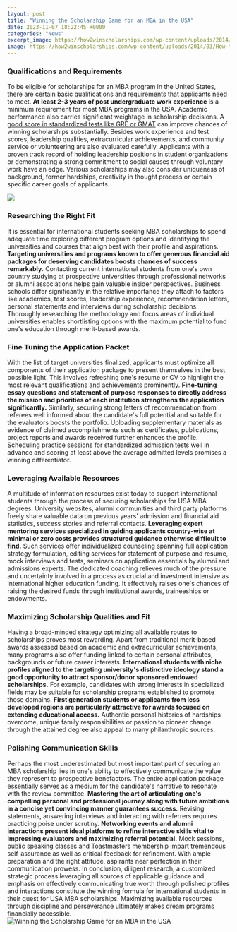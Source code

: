 ```yaml
---
layout: post
title: "Winning the Scholarship Game for an MBA in the USA"
date: 2023-11-07 18:22:45 +0000
categories: "News"
excerpt_image: https://how2winscholarships.com/wp-content/uploads/2014/03/How-to-win-the-college-scholarship-game-fb.jpg
image: https://how2winscholarships.com/wp-content/uploads/2014/03/How-to-win-the-college-scholarship-game-fb.jpg
---
```


### Qualifications and Requirements
To be eligible for scholarships for an MBA program in the United States, there are certain basic qualifications and requirements that applicants need to meet. **At least 2-3 years of post undergraduate work experience** is a minimum requirement for most MBA programs in the USA. Academic performance also carries significant weightage in scholarship decisions. A [good score in standardized tests like GRE or GMAT](https://store.fi.io.vn/collection/ackman) can improve chances of winning scholarships substantially. 
Besides work experience and test scores, leadership qualities, extracurricular achievements, and community service or volunteering are also evaluated carefully. Applicants with a proven track record of holding leadership positions in student organizations or demonstrating a strong commitment to social causes through voluntary work have an edge. Various scholarships may also consider uniqueness of background, former hardships, creativity in thought process or certain specific career goals of applicants.

![](https://how2winscholarships.com/wp-content/uploads/2019/02/How-to-Win-the-College-Scholarship-Game-FB-1024x536.jpg)
### Researching the Right Fit
It is essential for international students seeking MBA scholarships to spend adequate time exploring different program options and identifying the universities and courses that align best with their profile and aspirations. **Targeting universities and programs known to offer generous financial aid packages for deserving candidates boosts chances of success remarkably**. Contacting current international students from one's own country studying at prospective universities through professional networks or alumni associations helps gain valuable insider perspectives. 
Business schools differ significantly in the relative importance they attach to factors like academics, test scores, leadership experience, recommendation letters, personal statements and interviews during scholarship decisions. Thoroughly researching the methodology and focus areas of individual universities enables shortlisting options with the maximum potential to fund one's education through merit-based awards.
### Fine Tuning the Application Packet
With the list of target universities finalized, applicants must optimize all components of their application package to present themselves in the best possible light. This involves refreshing one's resume or CV to highlight the most relevant qualifications and achievements prominently. **Fine-tuning essay questions and statement of purpose responses to directly address the mission and priorities of each institution strengthens the application significantly.** 
Similarly, securing strong letters of recommendation from referees well informed about the candidate's full potential and suitable for the evaluators boosts the portfolio. Uploading supplementary materials as evidence of claimed accomplishments such as certificates, publications, project reports and awards received further enhances the profile. Scheduling practice sessions for standardized admission tests well in advance and scoring at least above the average admitted levels promises a winning differentiator.
### Leveraging Available Resources 
A multitude of information resources exist today to support international students through the process of securing scholarships for USA MBA degrees. University websites, alumni communities and third party platforms freely share valuable data on previous years' admission and financial aid statistics, success stories and referral contacts. **Leveraging expert mentoring services specialized in guiding applicants country-wise at minimal or zero costs provides structured guidance otherwise difficult to find.**
Such services offer individualized counseling spanning full application strategy formulation, editing services for statement of purpose and resume, mock interviews and tests, seminars on application essentials by alumni and admissions experts. The dedicated coaching relieves much of the pressure and uncertainty involved in a process as crucial and investment intensive as international higher education funding. It effectively raises one's chances of raising the desired funds through institutional awards, traineeships or endowments.
### Maximizing Scholarship Qualities and Fit 
Having a broad-minded strategy optimizing all available routes to scholarships proves most rewarding. Apart from traditional merit-based awards assessed based on academic and extracurricular achievements, many programs also offer funding linked to certain personal attributes, backgrounds or future career interests. **International students with niche profiles aligned to the targeting university's distinctive ideology stand a good opportunity to attract sponsor/donor sponsored endowed scholarships.** 
For example, candidates with strong interests in specialized fields may be suitable for scholarship programs established to promote those domains. **First generation students or applicants from less developed regions are particularly attractive for awards focused on extending educational access.** Authentic personal histories of hardships overcome, unique family responsibilities or passion to pioneer change through the attained degree also appeal to many philanthropic sources.
### Polishing Communication Skills
Perhaps the most underestimated but most important part of securing an MBA scholarship lies in one's ability to effectively communicate the value they represent to prospective benefactors. The entire application package essentially serves as a medium for the candidate's narrative to resonate with the review committee. **Mastering the art of articulating one's compelling personal and professional journey along with future ambitions in a concise yet convincing manner guarantees success.** 
Revising statements, answering interviews and interacting with referrers requires practicing poise under scrutiny. **Networking events and alumni interactions present ideal platforms to refine interactive skills vital to impressing evaluators and maximizing referral potential.** Mock sessions, public speaking classes and Toastmasters membership impart tremendous self-assurance as well as critical feedback for refinement. With ample preparation and the right attitude, aspirants near perfection in their communication prowess.
In conclusion, diligent research, a customized strategic process leveraging all sources of applicable guidance and emphasis on effectively communicating true worth through polished profiles and interactions constitute the winning formula for international students in their quest for USA MBA scholarships. Maximizing available resources through discipline and perseverance ultimately makes dream programs financially accessible.
![Winning the Scholarship Game for an MBA in the USA](https://how2winscholarships.com/wp-content/uploads/2014/03/How-to-win-the-college-scholarship-game-fb.jpg)